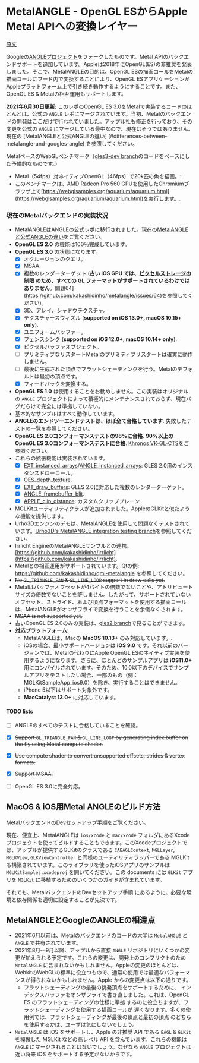 # MetalANGLE - OpenGL ESからApple Metal APIへの変換レイヤー

[原文](https://github.com/kakashidinho/metalangle/blob/master/README.md)

Googleの[ANGLEプロジェクト](https://chromium.googlesource.com/angle/angle)をフォークしたものです。Metal APIのバックエンドサポートを追加しています。Appleは2018年にOpenGL(ES)の非推奨を発表しました。そこで、MetalANGLEの目的は、OpenGL ESの描画コールをMetalの描画コールにフード内で変換することにより、OpenGL ESアプリケーションがAppleプラットフォーム上で引き続き動作するようにすることです。また、OpenGL ES & Metalの相互運用もサポートします。

__2021年6月30日更新:__ このレポのOpenGL ES 3.0をMetalで実装するコードのほとんどは、公式の `ANGLE` レポにマージされています。当初、Metalのバックエンドの開発はここだけで行われていました。アップル社も修正を行っており、その変更を公式の `ANGLE` にマージしている最中なので、現在はそうではありません。現在の [MetalANGLEと公式ANGLEの違い] (#differences-between-metalangle-and-googles-angle) を参照してください。

MetalベースのWebGLベンチマーク（[gles3-dev branch](https://github.com/kakashidinho/metalangle/tree/gles3-dev)のコードをベースにした予備的なものです。）

- Metal（54fps）対ネイティブOpenGL（46fps）で20k匹の魚を描画。:
- このベンチマークは、AMD Radeon Pro 560 GPUを使用したChromiumブラウザ上で[https://webglsamples.org/aquarium/aquarium.html](https://webglsamples.org/aquarium/aquarium.html)を実行します。.


### 現在のMetalバックエンドの実装状況

- MetalANGLEはANGLEの公式レポに移行されました。現在の[MetalANGLEと公式ANGLEの違い](#differences-between-metalangle-and-googles-angle)をご覧ください。
- __OpenGL ES 2.0__ の機能は100％完成しています。
- __OpenGL ES 3.0__ の状態になります。
  - [x] オクルージョンのクエリ。
  - [x] MSAA.
  - [x] 複数のレンダーターゲット (__古い iOS GPU では、[ピクセルストレージの制限](https://developer.apple.com/documentation/metal/texturesunderstanding_color-renderable_pixel_format_sizes?language=objc) のため、すべての GL フォーマットがサポートされているわけではありません__。問題64](https://github.com/kakashidinho/metalangle/issues/64)を参照してください)。
  - [x] 3D、アレイ、シャドウテクスチャ。
  - [x] テクスチャースウィズル (__supported on iOS 13.0+, macOS 10.15+ only__).
  - [x] ユニフォームバッファー。
  - [x] フェンスシンク (__supported on iOS 12.0+, macOS 10.14+ only__).
  - [x] ピクセルバッファオブジェクト。
  - [ ] プリミティブなリスタートMetalのプリミティブリスタートは確実に動作しません。
  - [ ] 最後に生成された頂点でフラットシェーディングを行う。Metalのデフォルトは最初の頂点です。
  - [x] フィードバックを変換する。
- __OpenGL ES 1.0__ は使用することをお勧めしません。この実装はオリジナルの `ANGLE` プロジェクトによって積極的にメンテナンスされておらず、現在バグだらけで完全には準拠していない。
- 基本的なサンプルはすべて動作しています。
- __ANGLEのエンドツーエンドテストは、ほぼ全て合格しています__. 失敗したテストの一覧を参照してください。
- __OpenGL ES 2.0コンフォーマンステストの98%に合格__. __90%以上のOpenGL ES 3.0コンフォーマンステストに合格__. [Khronos VK-GL-CTS](https://github.com/KhronosGroup/VK-GL-CTS)をご参照ください。
- これらの拡張機能は実装されています。
  - [x] [EXT_instanced_arrays](https://www.khronos.org/registry/OpenGL/extensions/EXT/EXT_instanced_arrays.txt)/[ANGLE_instanced_arrays](https://www.khronos.org/registry/OpenGL/extensions/ANGLE/ANGLE_instanced_arrays.txt): GLES 2.0用のインスタンスドローコール。
  - [x] [OES_depth_texture](https://www.khronos.org/registry/OpenGL/extensions/OES/OES_depth_texture.txt).
  - [x] [EXT_draw_buffers](https://www.khronos.org/registry/OpenGL/extensions/EXT/EXT_draw_buffers.txt): GLES 2.0に対応した複数のレンダーターゲット。
  - [x] [ANGLE_framebuffer_blit](https://www.khronos.org/registry/OpenGL/extensions/ANGLE/ANGLE_framebuffer_blit.txt).
  - [x] [APPLE_clip_distance](https://www.khronos.org/registry/OpenGL/extensions/APPLE/APPLE_clip_distance.txt): カスタムクリッププレーン
- MGLKitユーティリティクラスが追加されました。AppleのGLKitと似たような機能を提供します。
- Urho3Dエンジンのデモは、MetalANGLEを使用して問題なくテストされています。[Urho3D's MetalANGLE integration testing branch](https://github.com/kakashidinho/Urho3D/tree/angle-metal-backend)を参照してください。
- Irrlicht EngineのMetalANGLEサンプルとの連携。 [https://github.com/kakashidinho/irrlicht](https://github.com/kakashidinho/irrlicht).
- Metalとの相互運用がサポートされています。Qtの例: https://github.com/kakashidinho/qml-metalangle を参照してください。
- ~~No `GL_TRIANGLE_FAN` & `GL_LINE_LOOP` support in draw calls yet.~~
- Metalはバッファオフセットが4バイトの倍数でないことや、アトリビュートサイズの倍数でないことを許しません。したがって、サポートされていないオフセット、ストライド、および頂点フォーマットを使用する描画コールは、MetalANGLEがオンザフライで変換を行うことを余儀なくされます。
- ~~MSAA is not supported yet.~~
- 古いOpenGL ES 2.0のみの実装は、[gles2 branch](https://github.com/kakashidinho/metalangle/tree/gles2)で見ることができます。
- __対応プラットフォーム__:
  - MetalANGLEは、Macの __MacOS 10.13+__ のみ対応しています。.
  - iOSの場合、最小サポートバージョンは __iOS 9.0__ です。それ以前のバージョンでは、Metalの代わりにApple OpenGL ESのネイティブ実装を使用するようになります。さらに、ほとんどのサンプルアプリは __iOS11.0+__ 用にコンパイルされています。そのため、10.0以下のデバイスでサンプルアプリをテストしたい場合、一部のもの（例：MGLKitSampleApp_ios9.0）を除き、実行することはできません。
  - iPhone 5以下はサポート対象外です。
  - __MacCatalyst 13.0+__ に対応しています。


#### TODO lists
- [ ] ANGLEのすべてのテストに合格していることを確認。
- [x] ~~Support `GL_TRIANGLE_FAN` & `GL_LINE_LOOP` by generating index buffer on the fly using Metal compute shader.~~
- [x] ~~Use compute shader to convert unsupported offsets, strides & vertex formats.~~
- [x] ~~Support MSAA.~~
- [ ] OpenGL ES 3.0に完全対応。


## MacOS & iOS用Metal ANGLEのビルド方法

MetalバックエンドのDevセットアップ手順をご覧ください。

現在、便宜上、MetalANGLEは `ios/xcode` と `mac/xcode` フォルダにあるXcodeプロジェクトを使ってビルドすることもできます。このXcodeプロジェクトでは、アップルが提供するGLKitのクラスである `CAEAGLContext`, `MGLLayer`, `MGLKView`, `GLKViewController` と同様のユーティリティラッパーである MGLKit も構築されています。このライブラリを使ったiOSアプリのサンプルは `MGLKitSamples.xcodeproj` を開いてください。この documents には `GLKit` アプリを `MGLKit` に移植するためのいくつかのガイドが含まれています。

それでも、MetalバックエンドのDevセットアップ手順 にあるように、必要な環境と依存関係を適切に設定することが先決です。


## MetalANGLEとGoogleのANGLEの相違点

- 2021年6月以前は、Metalのバックエンドのコードの大半は `MetalANGLE` と `ANGLE` で共有されています。
- 2021年8月～9月以降、アップルから直接 `ANGLE` リポジトリにいくつかの変更が加えられる予定です。これらの変更は、開発上のコンフリクトのため `MetalANGLE` に含まれないかもしれません。Appleの変更のほとんどは、WebkitのWebGLの標準に役立つもので、通常の使用では最適なパフォーマンスが得られないかもしれません。Apple からの変更点は以下の通りです。
    - フラットシェーディングの最後の挑発頂点をサポートするために、 インデックスバッファをオンザフライで書き直しました。これは、OpenGL ES のフラットシェーディングの仕様に準拠 するのに役立ちますが、フラットシェーディングを使用する描画コールが 遅くなります。多くの使用例では、フラットシェーディングが最後の頂点と最初の頂点 のどちらを使用するかは、ユーザは気にしないでしょう。
- `MetalANGLE` は iOS をサポートし、Apple の非推奨 API である `EAGL` & `GLKit` を模倣した MGLKit などの高レベル API を含んでいます。これらの機能は `ANGLE` にマージされることはないでしょう。なぜなら `ANGLE` プロジェクトは近い将来 iOS をサポートする予定がないからです。